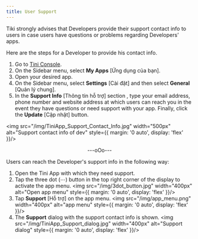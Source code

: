 ```yaml
---
title: User Support
---
```


Tiki strongly advises that Developers provide their support contact info to users in case users have questions or problems regarding Developers’ apps.

Here are the steps for a Developer to provide his contact info.

1. Go to [Tini Console](https://developer.tiki.vn/apps).
2. On the Sidebar menu, select **My Apps** [Ứng dụng của bạn].
3. Open your desired app.
4. On the Sidebar menu, select **Settings** [Cài đặt] and then select **General** [Quản lý chung].
5. In the **Support Info** [Thông tin hỗ trợ] section , type your email address, phone number and website address at which users can reach you in the event they have questions or need support with your app. Finally, click the **Update** [Cập nhật] button.

<img src="/img/TiniApp_Support_Contact_Info.jpg" width="500px" alt="Support contact info of dev" style={{ margin: '0 auto', display: 'flex' }}/>

<div align="center"> ---oOo--- </div>

Users can reach the Developer's support info in the following way:

1. Open the Tini App with which they need support.
2. Tap the three dot (⋯) button in the top right corner of the display to activate the app menu.
   <img src="/img/3dot_button.jpg" width="400px" alt="Open app menu" style={{ margin: '0 auto', display: 'flex' }}/>
3. Tap **Support** [Hỗ trợ] on the app menu.
   <img src="/img/app_menu.png" width="400px" alt="app menu" style={{ margin: '0 auto', display: 'flex' }}/>
4. The **Support** dialog with the support contact info is shown.
   <img src="/img/TiniApp_Support_dialog.jpg" width="400px" alt="Support dialog" style={{ margin: '0 auto', display: 'flex' }}/>